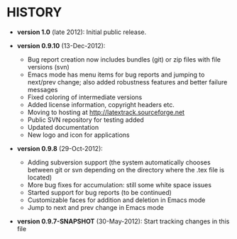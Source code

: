 HISTORY
=======

- **version 1.0** (late 2012): Initial public release.

- **version 0.9.10** (13-Dec-2012):
  - Bug report creation now includes bundles (git) or zip files with file versions (svn)
  - Emacs mode has menu items for bug reports and jumping to next/prev change; also added robustness features and better failure messages
  - Fixed coloring of intermediate versions
  - Added license information, copyright headers etc.
  - Moving to hosting at http://latextrack.sourceforge.net
  - Public SVN repository for testing added
  - Updated documentation
  - New logo and icon for applications

- **version 0.9.8** (29-Oct-2012):
  - Adding subversion support (the system automatically chooses between git or svn depending on the directory where the .tex file is located)
  - More bug fixes for accumulation: still some white space issues
  - Started support for bug reports (to be continued)
  - Customizable faces for addition and deletion in Emacs mode
  - Jump to next and prev change in Emacs mode

- **version 0.9.7-SNAPSHOT** (30-May-2012): Start tracking changes in this file
